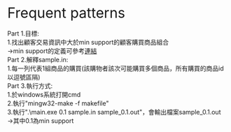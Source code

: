 <div style="font-size:32px;">Frequent patterns</div> <br />
Part 1.目標: <br />
1.找出顧客交易資訊中大於min support的顧客購買商品組合 <br />
->min support的定義可參考<a href="https://medium.com/marketingdatascience/%E4%BD%A0%E6%80%8E%E9%BA%BC%E8%99%95%E7%90%86%E9%A1%A7%E5%AE%A2%E4%BA%A4%E6%98%93%E8%B3%87%E8%A8%8A-apriori%E6%BC%94%E7%AE%97%E6%B3%95-1523b1f8443b">連結</a> <br />
Part 2.解釋sample.in: <br />
1.每一列代表1組商品的購買(該購物者該次可能購買多個商品，所有購買的商品id以逗號區隔) <br />
Part 3.執行方式: <br />
1.於windows系統打開cmd <br />
2.執行"mingw32-make -f makefile" <br />
3.執行".\main.exe 0.1 sample.in sample_0.1.out"，會輸出檔案sample_0.1.out <br />
->其中0.1為min support <br />
